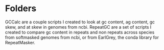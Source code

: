 # Folders
GCCalc are a couple scripts I created to look at gc content, ag content, gc skew, and at skew in genomes from ncbi.
RepeatGC are a set of scripts I created to compare gc content in repeats and non repeats across species from softmasked genomes from ncbi, or from EarlGrey, the conda library for RepeatMasker.
